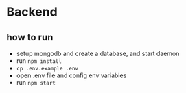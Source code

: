 # Backend

## how to run

- setup mongodb and create a database, and start daemon
- run `npm install`
- `cp .env.example .env`
- open .env file and config env variables
- run `npm start`
